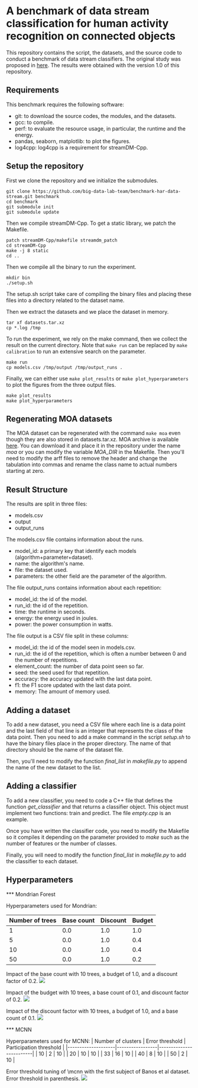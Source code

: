 A benchmark of data stream classification for human activity recognition on connected objects
=============================================================================================

This repository contains the script, the datasets, and the source code to
conduct a benchmark of data stream classifiers. The original study was proposed
in [here](https://arxiv.org/abs/2008.11880). The results were obtained with the
version 1.0 of this repository.

Requirements
------------
This benchmark requires the following software:
- git: to download the source codes, the modules, and the datasets.
- gcc: to compile.
- perf: to evaluate the resource usage, in particular, the runtime and the energy.
- pandas, seaborn, matplotlib: to plot the figures.
- log4cpp: log4cpp is a requirement for streamDM-Cpp.

Setup the repository
--------------------
First we clone the repository and we initialize the submodules.
```
git clone https://github.com/big-data-lab-team/benchmark-har-data-stream.git benchmark
cd benchmark
git submodule init
git submodule update
```

Then we compile streamDM-Cpp. To get a static library, we patch the Makefile.
```
patch streamDM-Cpp/makefile streamdm_patch
cd streamDM-Cpp
make -j 8 static
cd ..
```

Then we compile all the binary to run the experiment.
```
mkdir bin
./setup.sh
```
The setup.sh script take care of compiling the binary files and placing these files into a directory related to the dataset name.

Then we extract the datasets and we place the dataset in memory.
```
tar xf datasets.tar.xz
cp *.log /tmp
```

To run the experiment, we rely on the make command, then we collect the result
on the current directory. Note that `make run` can be replaced by `make
calibration` to run an extensive search on the parameter.
```
make run
cp models.csv /tmp/output /tmp/output_runs .
```

Finally, we can either use `make plot_results` or `make plot_hyperparameters` to plot the figures from the three output files.

```
make plot_results
make plot_hyperparameters
```

Regenerating MOA datasets
-------------------------

The MOA dataset can be regenerated with the command `make moa` even
though they are also stored in datasets.tar.xz.  MOA archive is available
[here](https://sourceforge.net/projects/moa-datastream/). You can download it
and place it in the repository under the name *moa* or you can modify the
variable *MOA_DIR* in the Makefile. Then you'll need to modify the arff files
to remove the header and change the tabulation into commas and rename the class
name to actual numbers starting at zero.


Result Structure
----------------
The results are split in three files:
- models.csv
- output 
- output_runs

The models.csv file contains information about the runs.
- model_id: a primary key that identify each models (algorithm+parameter+dataset).
- name: the algorithm's name.
- file: the dataset used.
- parameters: the other field are the parameter of the algorithm.

The file output_runs contains information about each repetition:
- model_id: the id of the model.
- run_id: the id of the repetition.
- time: the runtime in seconds.
- energy: the energy used in joules.
- power: the power consumption in watts.

The file output is a CSV file split in these columns:
- model_id: the id of the model seen in models.csv.
- run_id: the id of the repetition, which is often a number between 0 and the number of repetitions.
- element_count: the number of data point seen so far.
- seed: the seed used for that repetition.
- accuracy: the accuracy updated with the last data point.
- f1: the F1 score updated with the last data point.
- memory: The amount of memory used.

Adding a dataset
----------------
To add a new dataset, you need a CSV file where each line is a data point and
the last field of that line is an integer that represents the class of the data
point.  Then you need to add a make command in the script *setup.sh* to have
the binary files place in the proper directory. The name of that directory
should be the name of the dataset file.

Then, you'll need to modify the function *final_list* in *makefile.py* to
append the name of the new dataset to the list.

Adding a classifier
-------------------
To add a new classifier, you need to code a C++ file that defines the function
*get_classifier* and that returns a classifier object. This object must implement
two functions: train and predict. The file *empty.cpp* is an example.

Once you have written the classifier code, you need to modify the Makefile so
it compiles it depending on the parameter provided to *make* such as
the number of features or the number of classes.

Finally, you will need to modify the function *final_list* in *makefile.py* to
add the classifier to each dataset.

Hyperparameters
---------------

*** Mondrian Forest

Hyperparameters used for Mondrian:

| Number of trees | Base count | Discount | Budget |
|-----------------|------------|----------|--------|
| 1               | 0.0        | 1.0      | 1.0    |
| 5               | 0.0        | 1.0      | 0.4    |
| 10              | 0.0        | 1.0      | 0.4    |
| 50              | 0.0        | 1.0      | 0.2    |

Impact of the base count with 10 trees, a budget of 1.0, and a discount factor of 0.2.
![](paper/figures/calibration_mondrian_base.png)

Impact of the budget with 10 trees, a base count of 0.1, and discount factor of 0.2.
![](paper/figures/calibration_mondrian_discount.png)

Impact of the discount factor with 10 trees, a budget of 1.0, and a base count of 0.1.
![](paper/figures/calibration_mondrian_lifetime.png)

*** MCNN

Hyperparameters used for MCNN:
| Number of clusters | Error threshold | Participation threshold |
|--------------------|-----------------|-------------------------|
| 10                 | 2               | 10                      |
| 20                 | 10              | 10                      |
| 33                 | 16              | 10                      |
| 40                 | 8               | 10                      |
| 50                 | 2               | 10                      |

Error threshold tuning of \mcnn with the first subject of Banos et al dataset. Error threshold in parenthesis.
![](paper/calibration_mcnn.png)


